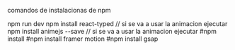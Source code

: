 comandos de instalacionas de npm 

npm run dev 
npm install react-typed // si se va a usar la animacion ejecutar
npm install animejs --save // si se va a usar la animacion ejecutar
#npm install
#npm install framer motion
#npm install gsap
